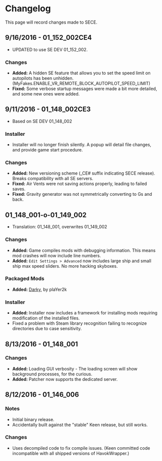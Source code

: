 # Changelog

This page will record changes made to SECE.

## 9/16/2016 - 01_152_002CE4
* UPDATED to use SE DEV 01_152_002.

### Changes
* **Added:** A hidden SE feature that allows you to set the speed limit on autopilots has been unhidden. (MyFakes.ENABLE_VR_REMOTE_BLOCK_AUTOPILOT_SPEED_LIMIT)
* **Fixed:** Some verbose startup messages were made a bit more detailed, and some new ones were added.

## 9/11/2016 - 01_148_002CE3
* Based on SE DEV 01_148_002

### Installer
* Installer will no longer finish silently.  A popup will detail file changes, and provide game start procedure.

### Changes
* **Added:** New versioning scheme (_CE# suffix indicating SECE release).  Breaks compatibility with all SE servers.
* **Fixed:** Air Vents were not saving actions properly, leading to failed saves.
* **Fixed:** Gravity generator was not symmetrically converting to Gs and back.

## 01_148_001-o-01_149_002
* Translation: 01_148_001, overwrites 01_149_002

### Changes
* **Added:** Game compiles mods with debugging information.  This means mod crashes will now include line numbers.
* **Added:** `Edit Settings > Advanced` now includes large ship and small ship max speed sliders.  No more hacking skyboxes.

### Packaged Mods
* **Added:** [Darky](http://forum.keenswh.com/threads/darky-shader-mod-make-darkness-great-again.7385983/), by plaYer2k

### Installer
* **Added:** Installer now includes a framework for installing mods requiring modification of the installed files.
* Fixed a problem with Steam library recognition failing to recognize directories due to case sensitivity.

## 8/13/2016 - 01_148_001
### Changes
* **Added:** Loading GUI verbosity - The loading screen will show background processes, for the curious.
* **Added:** Patcher now supports the dedicated server.

## 8/12/2016 - 01_146_006
### Notes
* Initial binary release.
* Accidentally built against the "stable" Keen release, but still works.

### Changes
* Uses decompiled code to fix compile issues. (Keen committed code incompatible with all shipped versions of HavokWrapper.)

